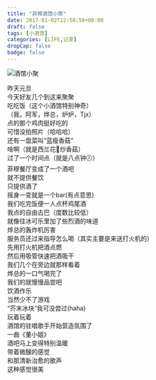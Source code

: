 ```yaml
---
title: "菲穆酒馆小聚"
date: 2017-01-02T22:58:58+08:00
draft: false
tags: [小酒馆]  
categories: [LIFE,记录]
dropCap: false
badge: false
---
```

![](https://zccon.oss-cn-beijing.aliyuncs.com/Hugo/images/life/2017/%E5%B0%8F%E9%85%92%E9%A6%86.jpg "酒馆小聚")

昨天元旦<br/>
今天好友几个到这来聚聚<br/>
吃吃饭（这个小酒馆特别神奇）<br/>
（我，阿军，烨总，炉炉，Tjx）<br/>
点的那个鸡肉挺好吃的<br/>
可惜没拍照片（哈哈哈）<br/>
还有一盘菜叫“蓝瘦香菇”<br/>
啥啊（就是西兰花🥦炒香菇）<br/>
过了一个时间点（就是八点钟🕗）<br/>
菲穆餐厅变成了一个酒吧<br/>
就不提供餐饮<br/>
只提供酒了<br/>
摇身一变就是一个bar(有点意思)<br/>
我们吃完饭便一人点杯鸡尾酒<br/>
我点的自由古巴（度数比较低）<br/>
就像往冰可乐里加了些烈酒的味道<br/>
烨总的轰炸机厉害<br/>
服务员还过来指导怎么喝（其实主要是来送打火机的）<br/>
先用打火机把酒点燃<br/>
然后用吸管快速把酒吸干<br/>
我们几个在旁边就那样看着<br/>
烨总的一口气喝完了<br/>
我们的就慢慢品尝吧<br/>
饮酒作乐<br/>
当然少不了游戏<br/>
“芥末冰块”我可没尝过(haha)<br/>
玩着玩着<br/>
酒馆的驻唱歌手开始营造氛围了<br/>
一曲《董小姐》<br/>
酒吧马上变得特别温暖<br/>
带着微醺的感觉<br/>
和那清新治愈的歌声<br/>
这种感觉很美<br/>

